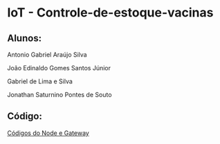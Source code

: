 # IoT - Controle-de-estoque-vacinas


## Alunos:

Antonio Gabriel Araújo Silva

João Edinaldo Gomes Santos Júnior

Gabriel de Lima e Silva

Jonathan Saturnino Pontes de Souto

## Código:

[Códigos do Node e Gateway](https://github.com/gabrielar4ujo/vacina-monitoramento)